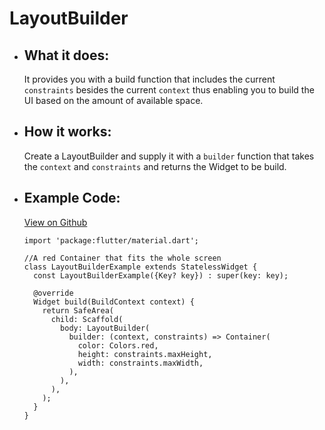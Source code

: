 # LayoutBuilder

- ## What it does:
  It provides you with a build function that includes the current `constraints` besides the current `context` thus enabling you to build the UI based on the amount of available space.

- ## How it works:
  Create a LayoutBuilder and supply it with a `builder` function that takes the `context` and `constraints` and returns the Widget to be build.

- ## Example Code:
  [View on Github](https://github.com/TheUltimateOptimist/Widgets/blob/master/example_writer/lib/tooltip_example.dart)

  ```
  import 'package:flutter/material.dart';

  //A red Container that fits the whole screen
  class LayoutBuilderExample extends StatelessWidget {
    const LayoutBuilderExample({Key? key}) : super(key: key);

    @override
    Widget build(BuildContext context) {
      return SafeArea(
        child: Scaffold(
          body: LayoutBuilder(
            builder: (context, constraints) => Container(
              color: Colors.red,
              height: constraints.maxHeight,
              width: constraints.maxWidth,
            ),
          ),
        ),
      );
    }
  }
  ```